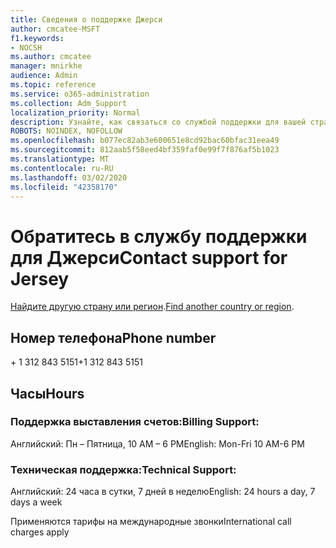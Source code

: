 ```yaml
---
title: Сведения о поддержке Джерси
author: cmcatee-MSFT
f1.keywords:
- NOCSH
ms.author: cmcatee
manager: mnirkhe
audience: Admin
ms.topic: reference
ms.service: o365-administration
ms.collection: Adm_Support
localization_priority: Normal
description: Узнайте, как связаться со службой поддержки для вашей страны или региона.
ROBOTS: NOINDEX, NOFOLLOW
ms.openlocfilehash: b077ec82ab3e600651e8cd92bac60bfac31eea49
ms.sourcegitcommit: 812aab5f58eed4bf359faf0e99f7f876af5b1023
ms.translationtype: MT
ms.contentlocale: ru-RU
ms.lasthandoff: 03/02/2020
ms.locfileid: "42358170"
---
```

# <a name="contact-support-for-jersey"></a><span data-ttu-id="c331e-103">Обратитесь в службу поддержки для Джерси</span><span class="sxs-lookup"><span data-stu-id="c331e-103">Contact support for Jersey</span></span>

<span data-ttu-id="c331e-104">[Найдите другую страну или регион](../contact-support-for-business-products.md).</span><span class="sxs-lookup"><span data-stu-id="c331e-104">[Find another country or region](../contact-support-for-business-products.md).</span></span>

## <a name="phone-number"></a><span data-ttu-id="c331e-105">Номер телефона</span><span class="sxs-lookup"><span data-stu-id="c331e-105">Phone number</span></span>
<span data-ttu-id="c331e-106">+ 1 312 843 5151</span><span class="sxs-lookup"><span data-stu-id="c331e-106">+1 312 843 5151</span></span>

## <a name="hours"></a><span data-ttu-id="c331e-107">Часы</span><span class="sxs-lookup"><span data-stu-id="c331e-107">Hours</span></span>
### <a name="billing-support"></a><span data-ttu-id="c331e-108">Поддержка выставления счетов:</span><span class="sxs-lookup"><span data-stu-id="c331e-108">Billing Support:</span></span>

<span data-ttu-id="c331e-109">Английский: Пн – Пятница, 10 AM – 6 PM</span><span class="sxs-lookup"><span data-stu-id="c331e-109">English: Mon-Fri 10 AM-6 PM</span></span>

### <a name="technical-support"></a><span data-ttu-id="c331e-110">Техническая поддержка:</span><span class="sxs-lookup"><span data-stu-id="c331e-110">Technical Support:</span></span>

<span data-ttu-id="c331e-111">Английский: 24 часа в сутки, 7 дней в неделю</span><span class="sxs-lookup"><span data-stu-id="c331e-111">English: 24 hours a day, 7 days a week</span></span>

<span data-ttu-id="c331e-112">Применяются тарифы на международные звонки</span><span class="sxs-lookup"><span data-stu-id="c331e-112">International call charges apply</span></span>
